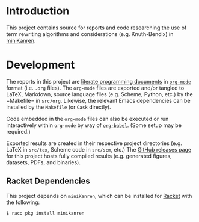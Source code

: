 # Introduction

This project contains source for reports and code researching the use of term rewriting algorithms and considerations (e.g. Knuth-Bendix) in [miniKanren](http://minikanren.org/).

# Development

The reports in this project are [literate programming documents](https://www.jstatsoft.org/article/view/v046i03) in [`org-mode`](https://orgmode.org/) format (i.e. `.org` files).  The `org-mode` files are exported and/or tangled to LaTeX, Markdown, source language files (e.g. Scheme, Python, etc.) by the =Makefile= in `src/org`.  Likewise, the relevant Emacs dependencies can be installed by the `Makefile` (or `Cask` directly).

Code embedded in the `org-mode` files can also be executed or run interactively within `org-mode` by way of [`org-babel`](https://orgmode.org/worg/org-contrib/babel/).  (Some setup may be required.)

Exported results are created in their respective project directories (e.g. LaTeX in `src/tex`, Scheme code in `src/scm`, etc.)  The [GitHub releases page](https://github.com/brandonwillard/mk-rewrite-completion/releases) for this project hosts fully compiled results (e.g. generated figures, datasets, PDFs, and binaries).

## Racket Dependencies

This project depends on `miniKanren`, which can be installed for [Racket](https://www.racket-lang.org/) with the following:
```
$ raco pkg install minikanren
```
